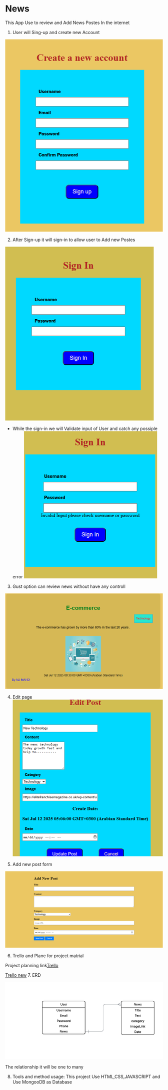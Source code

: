 

# News



This App Use to review and Add News Postes In the internet




1. User will Sing-up  and create new Account 


![sign-up](image-5.png)

2. After Sign-up it will sign-in to allow user to Add new Postes 

![sign-in](<Screenshot 2025-07-11 145335.png>)
* While the sign-in we will Validate input of User and catch any possiple error 
![cathc sign-in error](<Screenshot 2025-07-11 145518.png>)


3. Gust option can review news without have any controll

![Gust view](image-1.png)

4. Edit page 
![Edit](image-2.png)


5. Add new post form 


![Add new post](image-3.png)




6. Trello and Plane for project matrial

Project planning link[Trello](https://trello.com/invite/b/6870ddac83b4fb4c4772e029/ATTIe0bee0f29393b3d94f6db2cc676749ba69C313C5/my-trello-board)



[Trello new](https://trello.com/invite/b/68727085a06603670ccce9d0/ATTI98baad7703c8ec0012ce4082f4c8f581110B3AC3/news-project)
7. ERD


![ERD](image.png)

The relationship it will be one to many 



8. Tools and method usage:
 This project Use HTML,CSS,JAVASCRIPT  and Use MongooDB as Database

